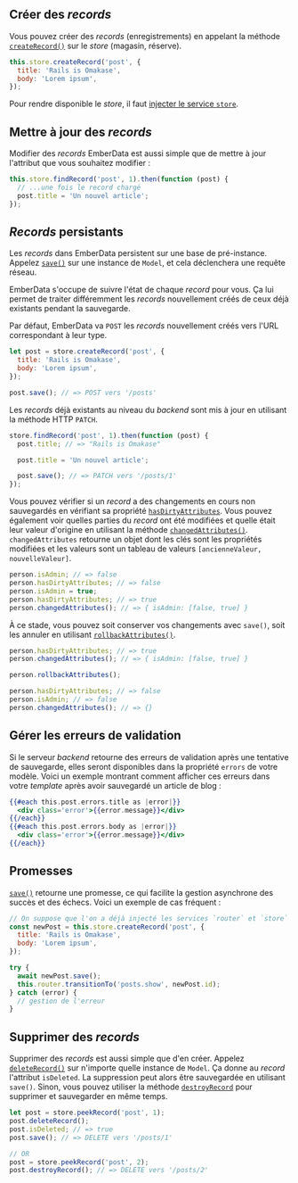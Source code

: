 ## Créer des _records_

Vous pouvez créer des _records_ (enregistrements) en appelant la méthode 
[`createRecord()`](https://api.emberjs.com/ember-data/release/classes/Store/methods/createRecord?anchor=createRecord) 
sur le _store_ (magasin, réserve).

```javascript
this.store.createRecord('post', {
  title: 'Rails is Omakase',
  body: 'Lorem ipsum',
});
```

Pour rendre disponible le _store_, il faut 
[injecter le service `store`](../#toc_injecting-the-store).

## Mettre à jour des _records_

Modifier des _records_ EmberData est aussi simple que de mettre à jour l'attribut que vous souhaitez
modifier&nbsp;:

```javascript
this.store.findRecord('post', 1).then(function (post) {
  // ...une fois le record chargé
  post.title = 'Un nouvel article';
});
```

## _Records_ persistants

Les _records_ dans EmberData persistent sur une base de pré-instance.
Appelez [`save()`](https://api.emberjs.com/ember-data/release/classes/Model/methods/save?anchor=save) 
sur une instance de `Model`, et cela déclenchera une requête réseau.

EmberData s'occupe de suivre l'état de chaque _record_ pour vous. Ça lui permet de traiter 
différemment les _records_ nouvellement créés de ceux déjà existants pendant la sauvegarde.

Par défaut, EmberData va `POST` les _records_ nouvellement créés vers l'URL correspondant à leur 
type.

```javascript
let post = store.createRecord('post', {
  title: 'Rails is Omakase',
  body: 'Lorem ipsum',
});

post.save(); // => POST vers '/posts'
```

Les _records_ déjà existants au niveau du _backend_ sont mis à jour en utilisant la méthode HTTP 
`PATCH`.

```javascript
store.findRecord('post', 1).then(function (post) {
  post.title; // => "Rails is Omakase"

  post.title = 'Un nouvel article';

  post.save(); // => PATCH vers '/posts/1'
});
```

Vous pouvez vérifier si un _record_ a des changements en cours non sauvegardés en vérifiant sa 
propriété [`hasDirtyAttributes`](https://api.emberjs.com/ember-data/release/classes/Model/properties/hasDirtyAttributes?anchor=hasDirtyAttributes).
Vous pouvez également voir quelles parties du _record_ ont été modifiées et quelle était leur valeur
d'origine en utilisant la méthode [`changedAttributes()`](https://api.emberjs.com/ember-data/release/classes/Model/methods/changedAttributes?anchor=changedAttributes).
`changedAttributes` retourne un objet dont les clés sont les propriétés modifiées et les valeurs 
sont un tableau de valeurs `[ancienneValeur, nouvelleValeur]`.

```javascript
person.isAdmin; // => false
person.hasDirtyAttributes; // => false
person.isAdmin = true;
person.hasDirtyAttributes; // => true
person.changedAttributes(); // => { isAdmin: [false, true] }
```

À ce stade, vous pouvez soit conserver vos changements avec `save()`, soit les annuler en utilisant 
[`rollbackAttributes()`](https://api.emberjs.com/ember-data/release/classes/Model/methods/rollbackAttributes?anchor=rollbackAttributes).

```javascript
person.hasDirtyAttributes; // => true
person.changedAttributes(); // => { isAdmin: [false, true] }

person.rollbackAttributes();

person.hasDirtyAttributes; // => false
person.isAdmin; // => false
person.changedAttributes(); // => {}
```

## Gérer les erreurs de validation

Si le serveur _backend_ retourne des erreurs de validation après une tentative de sauvegarde, elles
seront disponibles dans la propriété `errors` de votre modèle. Voici un exemple montrant comment 
afficher ces erreurs dans votre _template_ après avoir sauvegardé un article de blog&nbsp;:

```handlebars
{{#each this.post.errors.title as |error|}}
  <div class='error'>{{error.message}}</div>
{{/each}}
{{#each this.post.errors.body as |error|}}
  <div class='error'>{{error.message}}</div>
{{/each}}
```

## Promesses

[`save()`](https://api.emberjs.com/ember-data/release/classes/Model/methods/save?anchor=save) 
retourne une promesse, ce qui facilite la gestion asynchrone des succès et des échecs. Voici un 
exemple de cas fréquent&nbsp;:

```javascript
// On suppose que l'on a déjà injecté les services `router` et `store`
const newPost = this.store.createRecord('post', {
  title: 'Rails is Omakase',
  body: 'Lorem ipsum',
});

try {
  await newPost.save();
  this.router.transitionTo('posts.show', newPost.id);
} catch (error) {
  // gestion de l'erreur
}
```

## Supprimer des _records_

Supprimer des _records_ est aussi simple que d'en créer. Appelez 
[`deleteRecord()`](https://api.emberjs.com/ember-data/release/classes/Model/methods/deleteRecord?anchor=deleteRecord)
sur n'importe quelle instance de `Model`. Ça donne au _record_ l'attribut `isDeleted`. La 
suppression peut alors être sauvegardée en utilisant `save()`. Sinon, vous pouvez utiliser la 
méthode [`destroyRecord`](https://api.emberjs.com/ember-data/release/classes/Model/methods/destroyRecord?anchor=destroyRecord)
pour supprimer et sauvegarder en même temps.

```javascript
let post = store.peekRecord('post', 1);
post.deleteRecord();
post.isDeleted; // => true
post.save(); // => DELETE vers '/posts/1'

// OR
post = store.peekRecord('post', 2);
post.destroyRecord(); // => DELETE vers '/posts/2'
```

<!-- eof - needed for pages that end in a code block  -->
